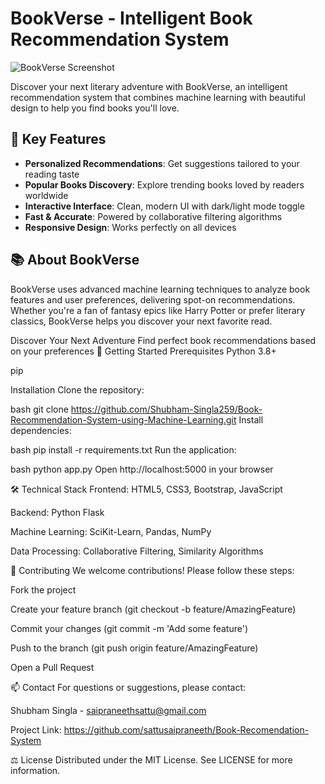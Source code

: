 # BookVerse - Intelligent Book Recommendation System

![BookVerse Screenshot](Screenshot%202025-08-07%20162438.png)

Discover your next literary adventure with BookVerse, an intelligent recommendation system that combines machine learning with beautiful design to help you find books you'll love.

## 🌟 Key Features

- **Personalized Recommendations**: Get suggestions tailored to your reading taste
- **Popular Books Discovery**: Explore trending books loved by readers worldwide
- **Interactive Interface**: Clean, modern UI with dark/light mode toggle
- **Fast & Accurate**: Powered by collaborative filtering algorithms
- **Responsive Design**: Works perfectly on all devices

## 📚 About BookVerse

BookVerse uses advanced machine learning techniques to analyze book features and user preferences, delivering spot-on recommendations. Whether you're a fan of fantasy epics like Harry Potter or prefer literary classics, BookVerse helps you discover your next favorite read.


Discover Your Next Adventure
Find perfect book recommendations based on your preferences
🚀 Getting Started
Prerequisites
Python 3.8+

pip

Installation
Clone the repository:

bash
git clone https://github.com/Shubham-Singla259/Book-Recommendation-System-using-Machine-Learning.git
Install dependencies:

bash
pip install -r requirements.txt
Run the application:

bash
python app.py
Open http://localhost:5000 in your browser

🛠 Technical Stack
Frontend: HTML5, CSS3, Bootstrap, JavaScript

Backend: Python Flask

Machine Learning: SciKit-Learn, Pandas, NumPy

Data Processing: Collaborative Filtering, Similarity Algorithms


🤝 Contributing
We welcome contributions! Please follow these steps:

Fork the project

Create your feature branch (git checkout -b feature/AmazingFeature)

Commit your changes (git commit -m 'Add some feature')

Push to the branch (git push origin feature/AmazingFeature)

Open a Pull Request

📫 Contact
For questions or suggestions, please contact:

Shubham Singla - saipraneethsattu@gmail.com

Project Link: https://github.com/sattusaipraneeth/Book-Recomendation-System

⚖️ License
Distributed under the MIT License. See LICENSE for more information.
